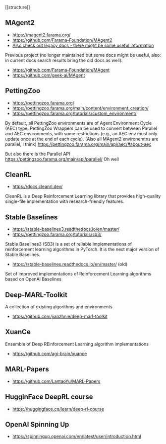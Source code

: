 [[structure]]
## MAgent2
- https://magent2.farama.org/
- https://github.com/Farama-Foundation/MAgent2
- [Also check out legacy docs - there might be some useful information](https://magent2.farama.org/legacy/get_started/)

Previous project (no longer maintained but some docs might be useful, also: in current docs search results bring the old docs as well):

- https://github.com/Farama-Foundation/MAgent
- https://github.com/geek-ai/MAgent

## PettingZoo
- https://pettingzoo.farama.org/
- https://pettingzoo.farama.org/main/content/environment_creation/
- https://pettingzoo.farama.org/tutorials/custom_environment/

By default, all PettingZoo environments are of Agent Environment Cycle (AEC) type. PettingZoo Wrappers can be used to convert between Parallel and AEC environments, with some restrictions (e.g., an AEC env must only update once at the end of each cycle). (Also all MAgent2 environemtns are parallel, I think)
https://pettingzoo.farama.org/main/api/aec/#about-aec

But also there is the Parallel API https://pettingzoo.farama.org/main/api/parallel/
Oh well

## CleanRL
- https://docs.cleanrl.dev/

CleanRL is a Deep Reinforcement Learning library that provides high-quality single-file implementation with research-friendly features.

## Stable Baselines
- https://stable-baselines3.readthedocs.io/en/master/
- https://pettingzoo.farama.org/tutorials/sb3/

Stable Baselines3 (SB3) is a set of reliable implementations of reinforcement learning algorithms in PyTorch. It is the next major version of Stable Baselines.

- https://stable-baselines.readthedocs.io/en/master/ (old)

Set of improved implementations of Reinforcement Learning algorithms based on OpenAI Baselines

## Deep-MARL-Toolkit
A collection of existing algorithms and environments

- https://github.com/jianzhnie/deep-marl-toolkit

## XuanCe
Ensemble of Deep REinforcement Learning algorithm implementations
- https://github.com/agi-brain/xuance

## MARL-Papers
- https://github.com/LantaoYu/MARL-Papers

## HugginFace DeepRL course
- https://huggingface.co/learn/deep-rl-course

## OpenAI Spinning Up
- https://spinningup.openai.com/en/latest/user/introduction.html